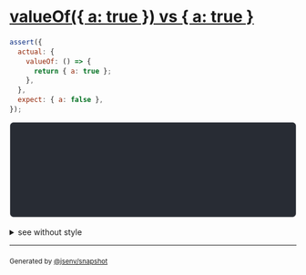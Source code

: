 # [valueOf({ a: true }) vs { a: true }](../../wrapped_value.test.js#L45)

```js
assert({
  actual: {
    valueOf: () => {
      return { a: true };
    },
  },
  expect: { a: false },
});
```

![img](throw.svg)

<details>
  <summary>see without style</summary>

```console
AssertionError: actual and expect are different

actual: {
  valueOf(): {
    a: true,
  },
}
expect: {
  a: false,
}
```

</details>

---
<sub>
  Generated by <a href="https://github.com/jsenv/core/tree/main/packages/independent/snapshot">@jsenv/snapshot</a>
</sub>
